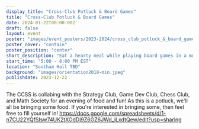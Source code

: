 ```yaml
---
display_title: "Cross-Club Potluck & Board Games"
title: "Cross-Club Potluck & Board Games"
date: 2024-01-22T00:00:00Z
draft: false
layout: event
poster: "images/event_posters/2023-2024/cross_club_potluck_&_board_games.jpg"
poster_cover: "contain"
poster_position: "center"
short_description: "Eat a hearty meal while playing board games in a multi-club collab"
start_time: "5:00 - 8:00 PM EST"
location: "Southam Hall TBD"
background: "images/orientation2018-min.jpeg"
publishdate: 2023-12-22
---
```

The CCSS is collabing with the Strategy Club, Game Dev Club, Chess Club, and Math Society for an evening of food and fun! As this is a potluck, we'll all be bringing some food. If you're interested in bringing some, then feel free to fill yourself in!
https://docs.google.com/spreadsheets/d/1-n7CU22YQfSIsw74UK2tXOdDj9Z6GZ6JWd_iLxdtQew/edit?usp=sharing